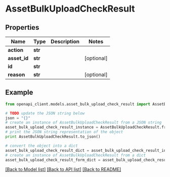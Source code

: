 # AssetBulkUploadCheckResult


## Properties

Name | Type | Description | Notes
------------ | ------------- | ------------- | -------------
**action** | **str** |  | 
**asset_id** | **str** |  | [optional] 
**id** | **str** |  | 
**reason** | **str** |  | [optional] 

## Example

```python
from openapi_client.models.asset_bulk_upload_check_result import AssetBulkUploadCheckResult

# TODO update the JSON string below
json = "{}"
# create an instance of AssetBulkUploadCheckResult from a JSON string
asset_bulk_upload_check_result_instance = AssetBulkUploadCheckResult.from_json(json)
# print the JSON string representation of the object
print AssetBulkUploadCheckResult.to_json()

# convert the object into a dict
asset_bulk_upload_check_result_dict = asset_bulk_upload_check_result_instance.to_dict()
# create an instance of AssetBulkUploadCheckResult from a dict
asset_bulk_upload_check_result_form_dict = asset_bulk_upload_check_result.from_dict(asset_bulk_upload_check_result_dict)
```
[[Back to Model list]](../README.md#documentation-for-models) [[Back to API list]](../README.md#documentation-for-api-endpoints) [[Back to README]](../README.md)


